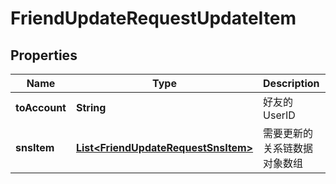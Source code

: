 

# FriendUpdateRequestUpdateItem

## Properties

Name | Type | Description | Notes
------------ | ------------- | ------------- | -------------
**toAccount** | **String** | 好友的 UserID | 
**snsItem** | [**List&lt;FriendUpdateRequestSnsItem&gt;**](FriendUpdateRequestSnsItem.md) | 需要更新的关系链数据对象数组 | 



